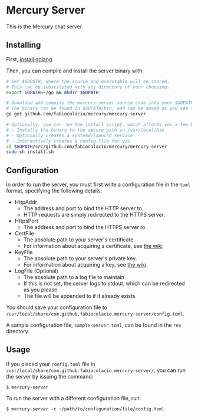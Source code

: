 # Mercury Server

This is the Mercury chat server.

## Installing

First, [install golang](https://golang.org/dl/).

Then, you can compile and install the server binary with:

```sh
# Set $GOPATH, where the source and executable will be stored.
# This can be substituted with any directory of your choosing.
export GOPATH=~/go && mkdir $GOPATH

# Download and compile the mercury-server source code into your $GOPATH.
# The binary can be found in $GOPATH/bin, and can be moved as you see fit.
go get github.com/fabiocolacio/mercury/mercury-server

# Optionally, you can run the install script, which affords you a few benefits:
# - Installs the binary to the secure_path in /usr/local/bin
# - Optionally creates a systemd/launchd service
# - Interactively creates a config file for you
cd $GOPATH/src/github.com/fabiocolacio/mercury/mercury-server
sudo sh install.sh
```

## Configuration

In order to run the server, you must first write a configuration file in the ``toml`` format, specifying the following details:

* HttpAddr
  * The address and port to bind the HTTP server to.
  * HTTP requests are simply redirected to the HTTPS server.
* HttpsPort
  * The address and port to bind the HTTPS server to.
* CertFile
  * The absolute path to your server's certificate.
  * For information about acquiring a certificate, see [the wiki](https://github.com/fabiocolacio/Mercury/wiki/Acquiring-an-SSL-Certificate)
* KeyFile
  * The absolute path to your server's private key.
  * For information about acquiring a key, see [the wiki](https://github.com/fabiocolacio/Mercury/wiki/Acquiring-an-SSL-Certificate).
* LogFile (Optional)
  * The absolute path to a log file to maintain
  * If this is not set, the server logs to stdout, which can be redirected as you please
  * The file will be appended to if it already exists

You should save your configuration file to ``/usr/local/share/com.github.fabiocolacio.mercury-server/config.toml``.

A sample configuration file, ``sample-server.toml``, can be found in the ``res`` directory.

## Usage

If you placed your ``config.toml`` file in ``/usr/local/share/com.github.fabiocolacio.mercury-server/``, you can run the server by issuing the command:

```
$ mercury-server
```

To run the server with a different configuration file, run:

```
$ mercury-server -c ~/path/to/configuration/file/config.toml
```
